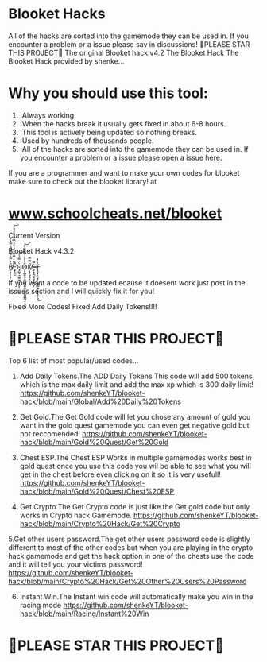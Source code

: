 # Blooket Hacks

All of the hacks are sorted into the gamemode they can be used in. If you encounter a problem or a issue please say in discussions! 🌟PLEASE STAR THIS PROJECT🌟
The original Blooket hack v4.2
The Blooket Hack
The Blooket Hack provided by shenke...


# Why you should use this tool:


1. :Always working.
2. :When the hacks break it usually gets fixed in about 6-8 hours.
3. :This tool is actively being updated so nothing breaks.
4. :Used by hundreds of thousands people.
5. :All of the hacks are sorted into the gamemode they can be used in. If you encounter a problem or a issue please open a issue here.

If you are a programmer and want to make your own codes for blooket make sure to check out the blooket library! at 

#  www.schoolcheats.net/blooket

Current Version

Blooket Hack v4.3.2


B̸̙͔̙̦͓̜̑̒̿̍̈̌̾̎͂̄̌̿̓̓̕Ḽ̵̢̼̫̑̐̓̿̈̂͑̈́͗̈́̊͆̽̄͒̎̈́͒̒̕̚͘͝Ò̴̡̺͓͉̺͍̼̘̣̙͍̙̦̣̖͔͛̿́̍̉͝O̴̧̧̻͍̭̜̼̣͚͉͈̱̭͉̙̭̫͖͖̳̘̞͙͉̪̠̎̓̓̾͗̂͂̂̑̀̂͝͠Ķ̸͎͎̬̗̯̝̃̿̿E̶͓͙̮̪̰̘̬͍̗͇̩̿ͅT̶̡͍͙̦̬̬̥̹̰̳̺̲̭͍͉̬͉̗̦͈̓̐̽͜


If you want a code to be updated ecause it doesent work just post in the issues section and I will quickly fix it for you!

Fixed More Codes!    Fixed Add Daily Tokens!!!!

# 🌟PLEASE STAR THIS PROJECT🌟

Top 6 list of most popular/used codes...


 1. Add Daily Tokens.The ADD Daily Tokens This code  will add 500 tokens which is the max daily limit and add the max xp which is 300 daily limit!
https://github.com/shenkeYT/blooket-hack/blob/main/Global/Add%20Daily%20Tokens




 2. Get Gold.The Get Gold code will let you chose any amount of gold you want in the gold quest gamemode you can even get negative gold but not reccomended!
https://github.com/shenkeYT/blooket-hack/blob/main/Gold%20Quest/Get%20Gold




 3. Chest ESP.The Chest ESP Works in multiple gamemodes works best in gold quest once you use this code you wil be able to see what you will get in the chest before even clicking on it so it is very usefull!
https://github.com/shenkeYT/blooket-hack/blob/main/Gold%20Quest/Chest%20ESP
 



 4. Get Crypto.The Get Crypto code is just like the Get gold code but only works in Crypto hack Gamemode.
https://github.com/shenkeYT/blooket-hack/blob/main/Crypto%20Hack/Get%20Crypto





 5.Get other users password.The get other users password code is slightly different to most of the other codes but when you are playing in the crypto hack gamemode and get the hack option in one of the chests use the code and it will tell you your victims password!
https://github.com/shenkeYT/blooket-hack/blob/main/Crypto%20Hack/Get%20Other%20Users%20Password





 6. Instant Win.The Instant win code will automatically make you win in the racing mode
https://github.com/shenkeYT/blooket-hack/blob/main/Racing/Instant%20Win



# 🌟PLEASE STAR THIS PROJECT🌟





